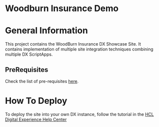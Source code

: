 # Woodburn Insurance Demo

# General Information
This project contains the WoodBurn Insurance DX Showcase Site.  It contains implementation of multiple site integration techniques combining multiple DX ScriptApps. 

## PreRequisites
Check the list of pre-requisites [here](https://opensource.hcltechsw.com/digital-experience/CF207/guide_me/tutorials/scriptapps/pre_requisites/).

#  How To Deploy

To deploy the site into your own DX instance, follow the tutorial in the [HCL Digital Experience Help Center](https://opensource.hcltechsw.com/digital-experience/CF207/guide_me/tutorials/scriptapps/samples/woodburn_insurance_demo/)
